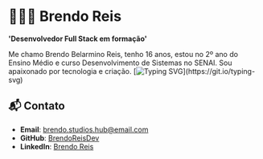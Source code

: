 # 🧑🏻‍💻 Brendo Reis

**'Desenvolvedor Full Stack em formação'**

Me chamo Brendo Belarmino Reis, tenho 16 anos, estou no 2º ano do Ensino Médio e curso Desenvolvimento de Sistemas no SENAI. Sou apaixonado por tecnologia e criação. 
[![Typing SVG](https://readme-typing-svg.herokuapp.com?font=Source+Code+Pro&pause=1000&color=A65AD1&width=450&height=60&lines=Ol%C3%A1+eu+sou+o++Brendo+Reis!)](https://git.io/typing-svg)
## 📬 Contato
- **Email**: brendo.studios.hub@email.com
- **GitHub**: [BrendoReisDev](https://github.com/BrendoReisDev)
- **LinkedIn**: [Brendo Reis](www.linkedin.com/in/brendoreis)

